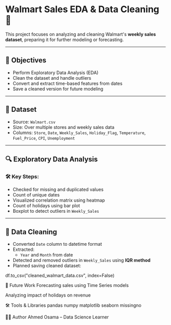 # Walmart Sales EDA & Data Cleaning 🛒

This project focuses on analyzing and cleaning Walmart's **weekly sales dataset**, preparing it for further modeling or forecasting.

---

## 📌 Objectives

- Perform Exploratory Data Analysis (EDA)
- Clean the dataset and handle outliers
- Convert and extract time-based features from dates
- Save a cleaned version for future modeling

---

## 🧪 Dataset

- Source: `Walmart.csv`
- Size: Over multiple stores and weekly sales data
- Columns: `Store`, `Date`, `Weekly_Sales`, `Holiday_Flag`, `Temperature`, `Fuel_Price`, `CPI`, `Unemployment`

---

## 🔍 Exploratory Data Analysis

### 🛠️ Key Steps:

- Checked for missing and duplicated values
- Count of unique dates
- Visualized correlation matrix using heatmap
- Count of holidays using bar plot
- Boxplot to detect outliers in `Weekly_Sales`

---

## 🧼 Data Cleaning

- Converted `Date` column to datetime format
- Extracted:
  - `Year` and `Month` from date
- Detected and removed outliers in `Weekly_Sales` using **IQR method**
- Planned saving cleaned dataset:  

df.to_csv("cleaned_walmart_data.csv", index=False)


🔮 Future Work
Forecasting sales using Time Series models

Analyzing impact of holidays on revenue

🛠️ Tools & Libraries
pandas
numpy
matplotlib
seaborn
missingno

👨‍💻 Author
Ahmed Osama – Data Science Learner
